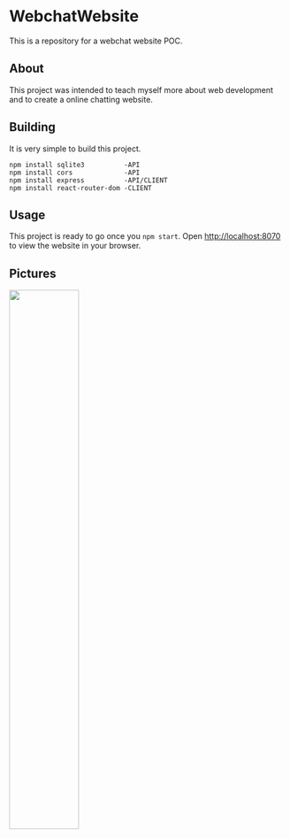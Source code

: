 # WebchatWebsite
  This is a repository for a webchat website POC.
  
## About
  This project was intended to teach myself more about web development and to create a online chatting website.

## Building
  It is very simple to build this project.
  ```
  npm install sqlite3          -API
  npm install cors             -API
  npm install express          -API/CLIENT
  npm install react-router-dom -CLIENT
  ```
## Usage
  This project is ready to go once you ```npm start```.
  Open [http://localhost:8070](http://localhost:8070) to view the website in your browser.
## Pictures
<img src="https://cdn.discordapp.com/attachments/764959698888687616/953432626851622942/unknown.png" width=50% height=50% />
